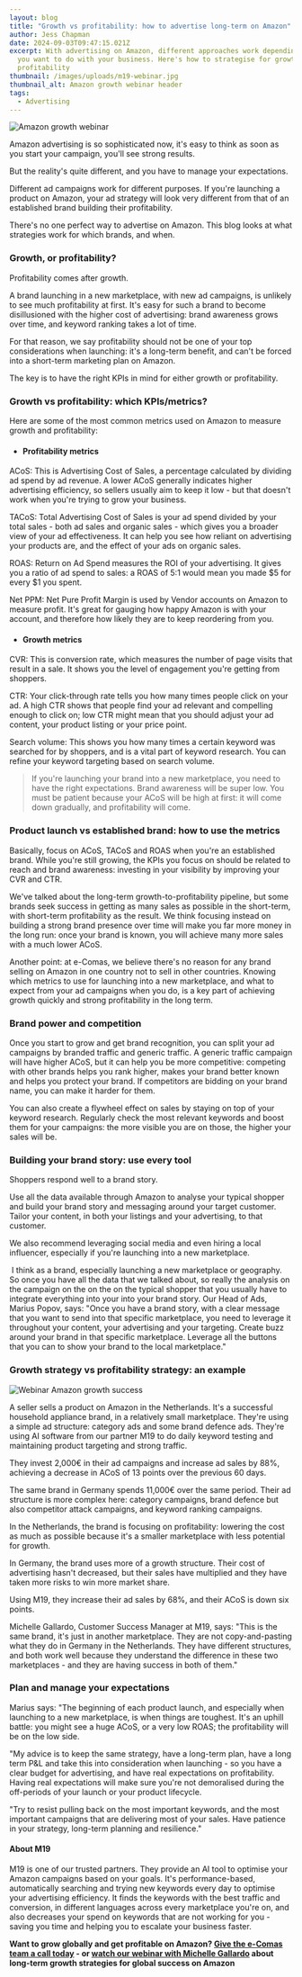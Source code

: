 ```yaml
---
layout: blog
title: "Growth vs profitability: how to advertise long-term on Amazon"
author: Jess Chapman
date: 2024-09-03T09:47:15.021Z
excerpt: With advertising on Amazon, different approaches work depending on what
  you want to do with your business. Here's how to strategise for growth or
  profitability
thumbnail: /images/uploads/m19-webinar.jpg
thumbnail_alt: Amazon growth webinar header
tags:
  - Advertising
---
```

<!--StartFragment-->



![Amazon growth webinar](/images/uploads/m19-webinar.jpg "Amazon growth webinar")

Amazon advertising is so sophisticated now, it's easy to think as soon as you start your campaign, you'll see strong results. 

But the reality's quite different, and you have to manage your expectations.

Different ad campaigns work for different purposes. If you're launching a product on Amazon, your ad strategy will look very different from that of an established brand building their profitability. 

There's no one perfect way to advertise on Amazon. This blog looks at what strategies work for which brands, and when. 

### Growth, or profitability? 

Profitability comes after growth. 

A brand launching in a new marketplace, with new ad campaigns, is unlikely to see much profitability at first. It's easy for such a brand to become disillusioned with the higher cost of advertising: brand awareness grows over time, and keyword ranking takes a lot of time. 

For that reason, we say profitability should not be one of your top considerations when launching: it's a long-term benefit, and can't be forced into a short-term marketing plan on Amazon. 

The key is to have the right KPIs in mind for either growth or profitability. 

### Growth vs profitability: which KPIs/metrics? 

Here are some of the most common metrics used on Amazon to measure growth and profitability: 

* #### Profitability metrics 

ACoS: This is Advertising Cost of Sales, a percentage calculated by dividing ad spend by ad revenue. A lower ACoS generally indicates higher advertising efficiency, so sellers usually aim to keep it low - but that doesn't work when you're trying to grow your business. 

TACoS: Total Advertising Cost of Sales is your ad spend divided by your total sales - both ad sales and organic sales - which gives you a broader view of your ad effectiveness. It can help you see how reliant on advertising your products are, and the effect of your ads on organic sales. 

ROAS: Return on Ad Spend measures the ROI of your advertising. It gives you a ratio of ad spend to sales: a ROAS of 5:1 would mean you made $5 for every $1 you spent.  

Net PPM: Net Pure Profit Margin is used by Vendor accounts on Amazon to measure profit. It's great for gauging how happy Amazon is with your account, and therefore how likely they are to keep reordering from you.

* #### Growth metrics

CVR: This is conversion rate, which measures the number of page visits that result in a sale. It shows you the level of engagement you're getting from shoppers.

CTR: Your click-through rate tells you how many times people click on your ad. A high CTR shows that people find your ad relevant and compelling enough to click on; low CTR might mean that you should adjust your ad content, your product listing or your price point.

Search volume: This shows you how many times a certain keyword was searched for by shoppers, and is a vital part of keyword research. You can refine your keyword targeting based on search volume. 

> If you're launching your brand into a new marketplace, you need to have the right expectations. Brand awareness will be super low. You must be patient because your ACoS will be high at first: it will come down gradually, and profitability will come. 

### Product launch vs established brand: how to use the metrics

Basically, focus on ACoS, TACoS and ROAS when you're an established brand. While you're still growing, the KPIs you focus on should be related to reach and brand awareness: investing in your visibility by improving your CVR and CTR. 

We've talked about the long-term growth-to-profitability pipeline, but some brands seek success in getting as many sales as possible in the short-term, with short-term profitability as the result. We think focusing instead on building a strong brand presence over time will make you far more money in the long run: once your brand is known, you will achieve many more sales with a much lower ACoS. 

Another point: at e-Comas, we believe there's no reason for any brand selling on Amazon in one country not to sell in other countries. Knowing which metrics to use for launching into a new marketplace, and what to expect from your ad campaigns when you do, is a key part of achieving growth quickly and strong profitability in the long term.  

### Brand power and competition

Once you start to grow and get brand recognition, you can split your ad campaigns by branded traffic and generic traffic. A generic traffic campaign will have higher ACoS, but it can help you be more competitive: competing with other brands helps you rank higher, makes your brand better known and helps you protect your brand. If competitors are bidding on your brand name, you can make it harder for them. 

You can also create a flywheel effect on sales by staying on top of your keyword research. Regularly check the most relevant keywords and boost them for your campaigns: the more visible you are on those, the higher your sales will be.

### Building your brand story: use every tool

Shoppers respond well to a brand story.

Use all the data available through Amazon to analyse your typical shopper and build your brand story and messaging around your target customer. Tailor your content, in both your listings and your advertising, to that customer. 

We also recommend leveraging social media and even hiring a local influencer, especially if you're launching into a new marketplace. 

 I think as a brand, especially launching a new marketplace or geography. So once you have all the data that we talked about, so really the analysis on the campaign on the on the on the typical shopper that you usually have to integrate everything into your into your brand story. Our Head of Ads, Marius Popov, says: "Once you have a brand story, with a clear message that you want to send into that specific marketplace, you need to leverage it throughout your content, your advertising and your targeting. Create buzz around your brand in that specific marketplace. Leverage all the buttons that you can to show your brand to the local marketplace."

### Growth strategy vs profitability strategy: an example

![Webinar Amazon growth success](/images/uploads/small-marketplace.jpg "Webinar Amazon growth success")

A seller sells a product on Amazon in the Netherlands. It's a successful household appliance brand, in a relatively small marketplace. They're using a simple ad structure: category ads and some brand defence ads. They're using AI software from our partner M19 to do daily keyword testing and maintaining product targeting and strong traffic. 

They invest 2,000€ in their ad campaigns and increase ad sales by 88%, achieving a decrease in ACoS of 13 points over the previous 60 days. 

The same brand in Germany spends 11,000€ over the same period. Their ad structure is more complex here: category campaigns, brand defence but also competitor attack campaigns, and keyword ranking campaigns. 

In the Netherlands, the brand is focusing on profitability: lowering the cost as much as possible because it's a smaller marketplace with less potential for growth. 

In Germany, the brand uses more of a growth structure. Their cost of advertising hasn't decreased, but their sales have multiplied and they have taken more risks to win more market share. 

Using M19, they increase their ad sales by 68%, and their ACoS is down six points. 

Michelle Gallardo, Customer Success Manager at M19, says: "This is the same brand, it's just in another marketplace. They are not copy-and-pasting what they do in Germany in the Netherlands. They have different structures, and both work well because they understand the difference in these two marketplaces - and they are having success in both of them."

### Plan and manage your expectations

Marius says: "The beginning of each product launch, and especially when launching to a new marketplace, is when things are toughest. It's an uphill battle: you might see a huge ACoS, or a very low ROAS; the profitability will be on the low side.

"My advice is to keep the same strategy, have a long-term plan, have a long term P&L and take this into consideration when launching - so you have a clear budget for advertising, and have real expectations on profitability. Having real expectations will make sure you're not demoralised during the off-periods of your launch or your product lifecycle. 

"Try to resist pulling back on the most important keywords, and the most important campaigns that are delivering most of your sales. Have patience in your strategy, long-term planning and resilience."

#### About M19

M19 is one of our trusted partners. They provide an AI tool to optimise your Amazon campaigns based on your goals. It's performance-based, automatically searching and trying new keywords every day to optimise your advertising efficiency. It finds the keywords with the best traffic and conversion, in different languages across every marketplace you're on, and also decreases your spend on keywords that are not working for you - saving you time and helping you to escalate your business faster. 

**Want to grow globally and get profitable on Amazon? [Give the e-Comas team a call today](https://e-comas.com/contact.html) - or [watch our webinar with Michelle Gallardo](https://www.youtube.com/watch?v=WH342gII49k&t=2062s) about long-term growth strategies for global success on Amazon**

<!--EndFragment-->